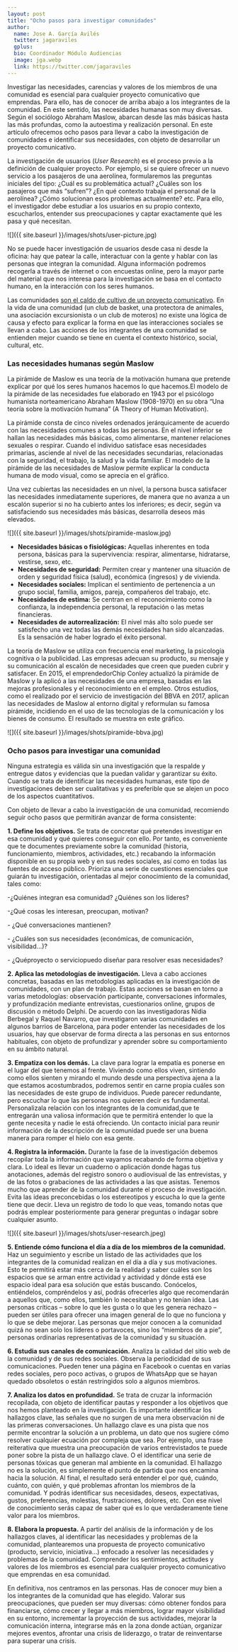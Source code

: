```yaml
---
layout: post
title: "Ocho pasos para investigar comunidades"
author:
  name: Jose A. García Avilés
  twitter: jagaraviles
  gplus:  
  bio: Coordinador Módulo Audiencias
  image: jga.webp
  link: https://twitter.com/jagaraviles
---
```

Investigar las necesidades, carencias y valores de los miembros de una comunidad es esencial para cualquier proyecto comunicativo que emprendas. Para ello, has de conocer de arriba abajo a los integrantes de la comunidad. En este sentido, las necesidades humanas son muy diversas. Según el sociólogo Abraham Maslow, abarcan desde las más básicas hasta las más profundas, como la autoestima y realización personal. En este artículo ofrecemos ocho pasos para llevar a cabo la investigación de comunidades e identificar sus necesidades, con objeto de desarrollar un proyecto comunicativo.

La investigación de usuarios (*User Research*) es el proceso previo a la definición de cualquier proyecto. Por ejemplo, si se quiere ofrecer un nuevo servicio a los pasajeros de una aerolínea, formularemos las preguntas iniciales del tipo: ¿Cuál es su problemática actual? ¿Cuáles son los pasajeros que más “sufren”? ¿En qué contexto trabaja el personal de la aerolínea? ¿Cómo solucionan esos problemas actualmente? etc. Para ello, el investigador debe estudiar a los usuarios en su propio contexto, escucharlos, entender sus preocupaciones y captar exactamente qué les pasa y qué necesitan.

![]({{ site.baseurl }}/images/shots/user-picture.jpg)

No se puede hacer investigación de usuarios desde casa ni desde la oficina: hay que patear la calle, interactuar con la gente y hablar con las personas que integran la comunidad. Alguna información podremos recogerla a través de internet o con encuestas online, pero la mayor parte del material que nos interesa para la investigación se basa en el contacto humano, en la interacción con los seres humanos.

Las comunidades [son el caldo de cultivo de un proyecto comunicativo](https://mip.umh.es/blog/2021/10/17/comunidades-audiencia-periodismo/). En la vida de una comunidad (un club de basket, una protectora de animales, una asociación excursionista o un club de moteros) no existe una lógica de causa y efecto para explicar la forma en que las interacciones sociales se llevan a cabo. Las acciones de los integrantes de una comunidad se entienden mejor cuando se tiene en cuenta el contexto histórico, social, cultural, etc.

### Las necesidades humanas según Maslow

La pirámide de Maslow es una teoría de la motivación humana que pretende explicar por qué los seres humanos hacemos lo que hacemos.El modelo de la pirámide de las necesidades fue elaborado en 1943 por el psicólogo humanista norteamericano Abraham Maslow (1908-1970) en su obra “Una teoría sobre la motivación humana” (A Theory of Human Motivation).

La pirámide consta de cinco niveles ordenados jerárquicamente de acuerdo con las necesidades comunes a todas las personas. En el nivel inferior se hallan las necesidades más básicas, como alimentarse, mantener relaciones sexuales o respirar. Cuando el individuo satisface esas necesidades primarias, asciende al nivel de las necesidades secundarias, relacionadas con la seguridad, el trabajo, la salud y la vida familiar. El modelo de la pirámide de las necesidades de Maslow permite explicar la conducta humana de modo visual, como se aprecia en el gráfico.

Una vez cubiertas las necesidades en un nivel, la persona busca satisfacer las necesidades inmediatamente superiores, de manera que no avanza a un escalón superior si no ha cubierto antes los inferiores; es decir, según va satisfaciendo sus necesidades más básicas, desarrolla deseos más elevados.

![]({{ site.baseurl }}/images/shots/piramide-maslow.jpg)

* **Necesidades básicas o fisiológicas:** Aquellas inherentes en toda persona, básicas para la supervivencia: respirar, alimentarse, hidratarse, vestirse, sexo, etc.
* **Necesidades de seguridad:** Permiten crear y mantener una situación de orden y seguridad física (salud), económica (ingresos) y de vivienda.
* **Necesidades sociales:** Implican el sentimiento de pertenencia a un grupo social, familia, amigos, pareja, compañeros del trabajo, etc.
* **Necesidades de estima:** Se centran en el reconocimiento como la confianza, la independencia personal, la reputación o las metas financieras.
* **Necesidades de autorrealización:** El nivel más alto solo puede ser satisfecho una vez todas las demás necesidades han sido alcanzadas. Es la sensación de haber logrado el éxito personal.

La teoría de Maslow se utiliza con frecuencia enel marketing, la psicología cognitiva o la publicidad. Las empresas adecuan su producto, su mensaje y su comunicación al escalón de necesidades que creen que pueden cubrir y satisfacer. En 2015, el emprendedorChip Conley actualizó la pirámide de Maslow y la aplicó a las necesidades de una empresa, basadas en las mejoras profesionales y el reconocimiento en el empleo. Otros estudios, como el realizado por el servicio de investigación del BBVA en 2017, aplican las necesidades de Maslow al entorno digital y reformulan su famosa pirámide, incidiendo en el uso de las tecnologías de la comunicación y los bienes de consumo. El resultado se muestra en este gráfico.

![]({{ site.baseurl }}/images/shots/piramide-bbva.jpg)

### Ocho pasos para investigar una comunidad

Ninguna estrategia es válida sin una investigación que la respalde y entregue datos y evidencias que la puedan validar y garantizar su éxito. Cuando se trata de identificar las necesidades humanas, este tipo de investigaciones deben ser cualitativas y es preferible que se alejen un poco de los aspectos cuantitativos.

Con objeto de llevar a cabo la investigación de una comunidad, recomiendo seguir ocho pasos que permitirán avanzar de forma consistente:

**1. Define los objetivos.** Se trata de concretar qué pretendes investigar en esa comunidad y qué quieres conseguir con ello. Por tanto, es conveniente que te documentes previamente sobre la comunidad (historia, funcionamiento, miembros, actividades, etc.) recabando la información disponible en su propia web y en sus redes sociales, así como en todas las fuentes de acceso público. Prioriza una serie de cuestiones esenciales que guiarán tu investigación, orientadas al mejor conocimiento de la comunidad, tales como:

\-¿Quiénes integran esa comunidad? ¿Quiénes son los líderes?

\-¿Qué cosas les interesan, preocupan, motivan?

\- ¿Qué conversaciones mantienen?

\- ¿Cuáles son sus necesidades (económicas, de comunicación, visibilidad…)?

\- ¿Quéproyecto o serviciopuedo diseñar para resolver esas necesidades?

**2. Aplica las metodologías de investigación.** Lleva a cabo acciones concretas, basadas en las metodologías aplicadas en la investigación de comunidades, con un plan de trabajo. Estas acciones se basan en torno a varias metodologías: observación participante, conversaciones informales, y profundización mediante entrevistas, cuestionarios online, grupos de discusión o método Delphi. De acuerdo con las investigadoras Nídia Berbegal y Raquel Navarro, que investigaron varias comunidades en algunos barrios de Barcelona, para poder entender las necesidades de los usuarios, hay que observar de forma directa a las personas en sus entornos habituales, con objeto de profundizar y aprender sobre su comportamiento en su ámbito natural.

**3. Empatiza con los demás.** La clave para lograr la empatía es ponerse en el lugar del que tenemos al frente. Viviendo como ellos viven, sintiendo como ellos sienten y mirando el mundo desde una perspectiva ajena a la que estamos acostumbrados, podremos sentir en carne propia cuáles son las necesidades de este grupo de individuos. Puede parecer redundante, pero escuchar lo que las personas nos quieren decir es fundamental. Personalizala relación con los integrantes de la comunidad,que te entregarán una valiosa información que te permitirá entender lo que la gente necesita y nadie le está ofreciendo. Un contacto inicial para reunir información de la descripción de la comunidad puede ser una buena manera para romper el hielo con esa gente.

**4. Registra la información.** Durante la fase de la investigación debemos recopilar toda la información que vayamos recabando de forma objetiva y clara. Lo ideal es llevar un cuaderno o aplicación donde hagas tus anotaciones, además del registro sonoro o audiovisual de las entrevistas, y de las fotos o grabaciones de las actividades a las que asistas. Tenemos mucho que aprender de la comunidad durante el proceso de investigación. Evita las ideas preconcebidas o los estereotipos y escucha lo que la gente tiene que decir. Lleva un registro de todo lo que veas, tomando notas que podrás emplear posteriormente para generar preguntas o indagar sobre cualquier asunto.

![]({{ site.baseurl }}/images/shots/user-research.jpeg)

**5. Entiende cómo funciona el día a día de los miembros de la comunidad.** Haz un seguimiento y escribe un listado de las actividades que los integrantes de la comunidad realizan en el día a día y sus motivaciones. Esto te permitirá estar más cerca de la realidad y saber cuáles son los espacios que se arman entre actividad y actividad y dónde está ese espacio ideal para esa solución que estás buscando. Conócelos, entiéndelos, compréndelos y así, podrás ofrecerles algo que recomendarán a aquellos que, como ellos, también lo necesitaban y no tenían idea. Las personas críticas – sobre lo que les gusta o lo que les genera rechazo – pueden ser útiles para ofrecer una imagen general de lo que no funciona y lo que se debe mejorar. Las personas que mejor conocen a la comunidad quizá no sean solo los líderes o portavoces, sino los “miembros de a pie”, personas ordinarias representativas de la comunidad y su situación.

**6. Estudia sus canales de comunicación.** Analiza la calidad del sitio web de la comunidad y de sus redes sociales. Observa la periodicidad de sus comunicaciones. Pueden tener una página en Facebook o cuentas en varias redes sociales, pero poco activas, o grupos de WhatsApp que se hayan quedado obsoletos o están restringidos solo a algunos miembros.

**7. Analiza los datos en profundidad.** Se trata de cruzar la información recopilada, con objeto de identificar pautas y responder a los objetivos que nos hemos planteado en la investigación. Es importante identificar los hallazgos clave, las señales que no surgen de una mera observación ni de las primeras conversaciones. Un hallazgo clave es una pista que nos permite encontrar la solución a un problema, un dato que nos sugiere cómo resolver cualquier ecuación por compleja que sea. Por ejemplo, una frase reiterativa que muestra una preocupación de varios entrevistados te puede poner sobre la pista de un hallazgo clave. O el identificar una serie de personas tóxicas que generan mal ambiente en la comunidad. El hallazgo no es la solución, es simplemente el punto de partida que nos encamina hacia la solución. Al final, el resultado será entender el por qué, cuándo, cuánto, con quién, y qué problemas afrontan los miembros de la comunidad. Y podrás identificar sus necesidades, deseos, expectativas, gustos, preferencias, molestias, frustraciones, dolores, etc. Con ese nivel de conocimiento serás capaz de saber qué es lo que verdaderamente tiene valor para los miembros.

**8. Elabora la propuesta.** A partir del análisis de la información y de los hallazgos claves, al identificar las necesidades y problemas de la comunidad, plantearemos una propuesta de proyecto comunicativo (producto, servicio, iniciativa…) enfocado a resolver las necesidades y problemas de la comunidad. Comprender los sentimientos, actitudes y valores de los miembros es esencial para cualquier proyecto comunicativo que emprendas en esa comunidad.

En definitiva, nos centramos en las personas. Has de conocer muy bien a los integrantes de la comunidad que has elegido. Valorar sus preocupaciones, que pueden ser muy diversas: cómo obtener fondos para financiarse, cómo crecer y llegar a más miembros, lograr mayor visibilidad en su entorno, incrementar la proyección de sus actividades, mejorar la comunicación interna, integrarse más en la zona donde actúan, organizar mejores eventos, afrontar una crisis de liderazgo, o tratar de reinventarse para superar una crisis.